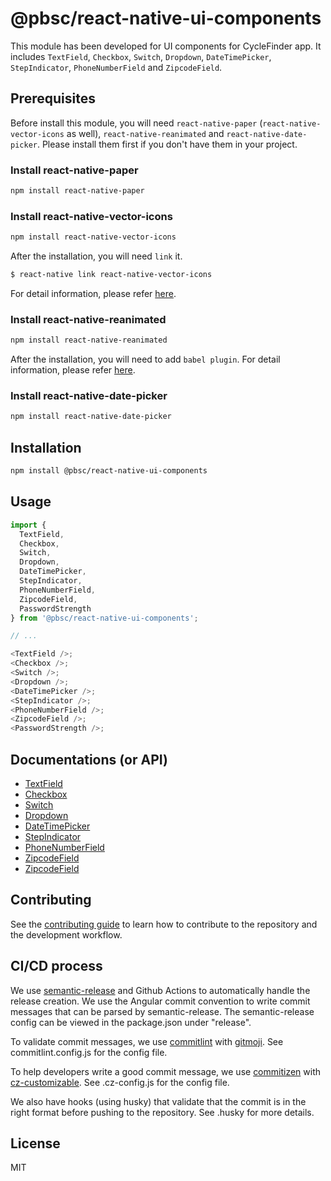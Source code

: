 # @pbsc/react-native-ui-components

This module has been developed for UI components for CycleFinder app.
It includes `TextField`, `Checkbox`, `Switch`, `Dropdown`, `DateTimePicker`, `StepIndicator`, `PhoneNumberField` and `ZipcodeField`.

## Prerequisites

Before install this module, you will need `react-native-paper` (`react-native-vector-icons` as well), `react-native-reanimated` and `react-native-date-picker`.
Please install them first if you don't have them in your project.

### Install react-native-paper

```sh
npm install react-native-paper
```

### Install react-native-vector-icons

```sh
npm install react-native-vector-icons
```

After the installation, you will need `link` it.

```sh
$ react-native link react-native-vector-icons
```

For detail information, please refer <a href='https://github.com/oblador/react-native-vector-icons'>here</a>.

### Install react-native-reanimated

```sh
npm install react-native-reanimated
```

After the installation, you will need to add `babel plugin`.
For detail information, please refer <a href='https://docs.swmansion.com/react-native-reanimated/docs/fundamentals/installation/'>here</a>.

### Install react-native-date-picker

```sh
npm install react-native-date-picker
```

## Installation

```sh
npm install @pbsc/react-native-ui-components
```

## Usage

```js
import {
  TextField,
  Checkbox,
  Switch,
  Dropdown,
  DateTimePicker,
  StepIndicator,
  PhoneNumberField,
  ZipcodeField,
  PasswordStrength
} from '@pbsc/react-native-ui-components';

// ...

<TextField />;
<Checkbox />;
<Switch />;
<Dropdown />;
<DateTimePicker />;
<StepIndicator />;
<PhoneNumberField />;
<ZipcodeField />;
<PasswordStrength />;
```

## Documentations (or API)
- [TextField](./docs/textfield.md)
- [Checkbox](./docs/checkbox.md)
- [Switch](./docs/switch.md)
- [Dropdown](./docs/dropdown.md)
- [DateTimePicker](./docs/datetimepicker.md)
- [StepIndicator](./docs/stepindicator.md)
- [PhoneNumberField](./docs/phonenumberfield.md)
- [ZipcodeField](./docs/zipcodefield.md)
- [ZipcodeField](./docs/passwordStrength.md)

## Contributing

See the [contributing guide](CONTRIBUTING.md) to learn how to contribute to the repository and the development workflow.

## CI/CD process 

We use [semantic-release](https://github.com/semantic-release/semantic-release) and Github Actions to automatically handle the release creation. 
We use the Angular commit convention to write commit messages that can be parsed by semantic-release.
The semantic-release config can be viewed in the package.json under "release".

To validate commit messages, we use [commitlint](https://github.com/conventional-changelog/commitlint) with [gitmoji](https://www.npmjs.com/package/commitlint-config-gitmoji). See commitlint.config.js for the config file.

To help developers write a good commit message, we use [commitizen](https://github.com/commitizen/cz-cli) with [cz-customizable](https://github.com/leoforfree/cz-customizable). See .cz-config.js for the config file.

We also have hooks (using husky) that validate that the commit is in the right format before pushing to the repository. See .husky for more details.

## License

MIT
